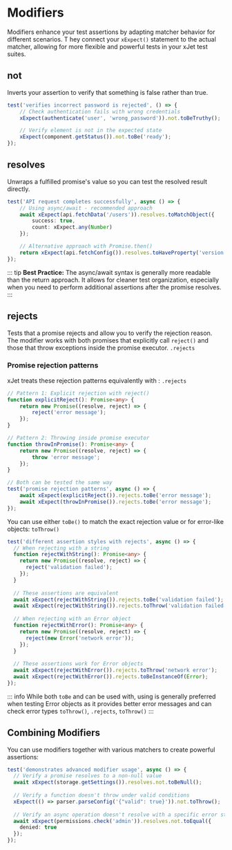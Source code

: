 # Modifiers

Modifiers enhance your test assertions by adapting matcher behavior for different scenarios. T
hey connect your `xExpect()` statement to the actual matcher, allowing for more flexible and powerful tests in your xJet test suites.

## not
Inverts your assertion to verify that something is false rather than true.

```ts
test('verifies incorrect password is rejected', () => {
    // Check authentication fails with wrong credentials
    xExpect(authenticate('user', 'wrong_password')).not.toBeTruthy();

    // Verify element is not in the expected state
    xExpect(component.getStatus()).not.toBe('ready');
});

```

## resolves
Unwraps a fulfilled promise's value so you can test the resolved result directly.

```ts
test('API request completes successfully', async () => {
    // Using async/await - recommended approach
    await xExpect(api.fetchData('/users')).resolves.toMatchObject({
        success: true,
        count: xExpect.any(Number)
    });

    // Alternative approach with Promise.then()
    return xExpect(api.fetchConfig()).resolves.toHaveProperty('version');
});

```

::: tip
**Best Practice:** The async/await syntax is generally more readable than the return approach. 
It allows for cleaner test organization, especially when you need to perform additional assertions after the promise resolves.
:::

## rejects
Tests that a promise rejects and allow you to verify the rejection reason. 
The modifier works with both promises that explicitly call `reject()` and those that throw exceptions inside the promise executor. `.rejects`

### Promise rejection patterns

xJet treats these rejection patterns equivalently with : `.rejects`

```ts
// Pattern 1: Explicit rejection with reject()
function explicitReject(): Promise<any> {
    return new Promise((resolve, reject) => {
        reject('error message');
    });
}

// Pattern 2: Throwing inside promise executor
function throwInPromise(): Promise<any> {
    return new Promise((resolve, reject) => {
        throw 'error message';
    });
}

// Both can be tested the same way
test('promise rejection patterns', async () => {
    await xExpect(explicitReject()).rejects.toBe('error message');
    await xExpect(throwInPromise()).rejects.toBe('error message');
});

```

You can use either `toBe()` to match the exact rejection value or for error-like objects: `toThrow()`
```ts
test('different assertion styles with rejects', async () => {
  // When rejecting with a string
  function rejectWithString(): Promise<any> {
    return new Promise((resolve, reject) => {
      reject('validation failed');
    });
  }
  
  // These assertions are equivalent
  await xExpect(rejectWithString()).rejects.toBe('validation failed');
  await xExpect(rejectWithString()).rejects.toThrow('validation failed');
  
  // When rejecting with an Error object
  function rejectWithError(): Promise<any> {
    return new Promise((resolve, reject) => {
      reject(new Error('network error'));
    });
  }
  
  // These assertions work for Error objects
  await xExpect(rejectWithError()).rejects.toThrow('network error');
  await xExpect(rejectWithError()).rejects.toBeInstanceOf(Error);
});

```

::: info
While both `toBe` and can be used with, 
using is generally preferred when testing Error objects as it provides better error messages and can check error types `toThrow()`, `.rejects`, `toThrow()`
:::

## Combining Modifiers
You can use modifiers together with various matchers to create powerful assertions:

```ts
test('demonstrates advanced modifier usage', async () => {
  // Verify a promise resolves to a non-null value
  await xExpect(storage.getSettings()).resolves.not.toBeNull();
  
  // Verify a function doesn't throw under valid conditions
  xExpect(() => parser.parseConfig('{"valid": true}')).not.toThrow();
  
  // Verify an async operation doesn't resolve with a specific error state
  await xExpect(permissions.check('admin')).resolves.not.toEqual({
    denied: true
  });
});

```
